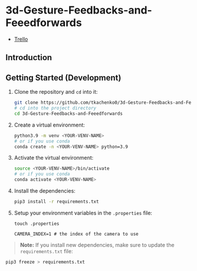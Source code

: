 # 3d-Gesture-Feedbacks-and-Feeedforwards

- [Trello](https://trello.com/b/z04Zwrf2/uit-project)

## Introduction

## Getting Started (Development)

1. Clone the repository and `cd` into it:

    ```bash
    git clone https://github.com/tkachenko0/3d-Gesture-Feedbacks-and-Feeedforwards.git
    # cd into the project directory
    cd 3d-Gesture-Feedbacks-and-Feeedforwards
    ```

2. Create a virtual environment:

    ```bash
    python3.9 -m venv <YOUR-VENV-NAME>
    # or if you use conda
    conda create -n <YOUR-VENV-NAME> python=3.9
    ```

3. Activate the virtual environment:

    ```bash
    source <YOUR-VENV-NAME>/bin/activate
    # or if you use conda
    conda activate <YOUR-VENV-NAME>
    ```

4. Install the dependencies:

    ```bash
    pip3 install -r requirements.txt
    ```

5. Setup your environment variables in the `.properties` file:

    ```
    touch .properties
    ```

    ```properties
    CAMERA_INDEX=1 # the index of the camera to use
    ```

> **Note:** If you install new dependencies, make sure to update the `requirements.txt` file:

```bash
pip3 freeze > requirements.txt
```
